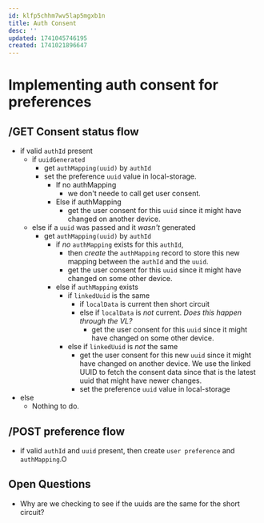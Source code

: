 ```yaml
---
id: klfp5chhm7wv5lap5mgxb1n
title: Auth Consent
desc: ''
updated: 1741045746195
created: 1741021896647
---
```


# Implementing auth consent for preferences

## /GET Consent status flow
- if valid `authId` present
    - if `uuidGenerated`
        - get `authMapping(uuid)` by `authId`
        - set the preference `uuid` value in local-storage.
            - If no authMapping
                - we don't neede to call get user consent.
            - Else if authMapping 
                - get the user consent for this  `uuid` since it might have changed on another device.
    - else if a `uuid` was passed and it *wasn't* generated
        - get `authMapping(uuid)` by `authId`
            - if *no* `authMapping` exists for this `authId`, 
                - then *create* the `authMapping` record to store this new mapping between the `authId` and the `uuid`.
                - get the user consent for this `uuid` since it might have changed on some other device.
            - else if `authMapping` exists 
                - if `linkedUuid` is the same
                    - if `localData` is current then short circuit
                    - else if `localData` is *not* current. _Does this happen through the VL?_
                        - get the user consent for this `uuid` since it might have changed on some other device.
                - else if `linkedUuid` is *not* the same
                    - get the user consent for this new `uuid` since it might have changed on another device. We use the linked UUID to fetch the consent data since that is the latest uuid that might have newer changes.
                    - set the preference `uuid` value in local-storage
- else
    - Nothing to do.


## /POST preference flow
- if valid `authId` and `uuid` present, then create `user preference` and `authMapping`.O

## Open Questions
- Why are we checking to see if the uuids are the same for the short circuit?